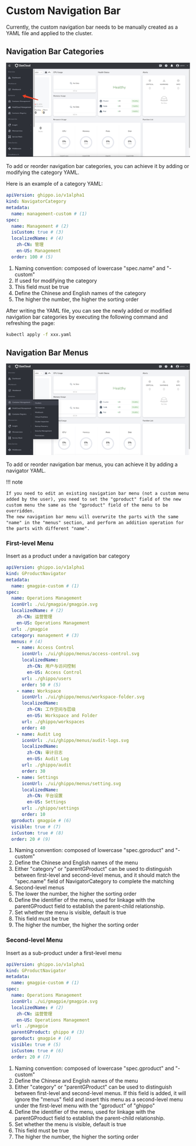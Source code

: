 # Custom Navigation Bar

Currently, the custom navigation bar needs to be manually created as a YAML file and applied to the cluster.

## Navigation Bar Categories

![Navigation Bar Categories](../images/nav01.png)

To add or reorder navigation bar categories, you can achieve it by adding or modifying the category YAML.

Here is an example of a category YAML:

```yaml
apiVersion: ghippo.io/v1alpha1
kind: NavigatorCategory
metadata:
  name: management-custom # (1)
spec:
  name: Management # (2)
  isCustom: true # (3)
  localizedName: # (4)
    zh-CN: 管理
    en-US: Management
  order: 100 # (5)
```

1. Naming convention: composed of lowercase "spec.name" and "-custom"
2. If used for modifying the category
3. This field must be true
4. Define the Chinese and English names of the category
5. The higher the number, the higher the sorting order

After writing the YAML file, you can see the newly added or modified navigation bar categories by executing the following command and refreshing the page:

```bash
kubectl apply -f xxx.yaml
```

## Navigation Bar Menus

![Navigation Bar Menus](../images/nav02.png)

To add or reorder navigation bar menus, you can achieve it by adding a navigator YAML.

!!! note

    If you need to edit an existing navigation bar menu (not a custom menu added by the user), you need to set the "gproduct" field of the new custom menu the same as the "gproduct" field of the menu to be overridden.
    The new navigation bar menu will overwrite the parts with the same "name" in the "menus" section, and perform an addition operation for the parts with different "name".

### First-level Menu

Insert as a product under a navigation bar category

```yaml
apiVersion: ghippo.io/v1alpha1
kind: GProductNavigator
metadata:
  name: gmagpie-custom # (1)
spec:
  name: Operations Management
  iconUrl: ./ui/gmagpie/gmagpie.svg
  localizedName: # (2)
    zh-CN: 运营管理
    en-US: Operations Management
  url: ./gmagpie
  category: management # (3)
  menus: # (4)
    - name: Access Control
      iconUrl: ./ui/ghippo/menus/access-control.svg
      localizedName:
        zh-CN: 用户与访问控制
        en-US: Access Control
      url: ./ghippo/users
      order: 50 # (5)
    - name: Workspace
      iconUrl: ./ui/ghippo/menus/workspace-folder.svg
      localizedName:
        zh-CN: 工作空间与层级
        en-US: Workspace and Folder
      url: ./ghippo/workspaces
      order: 40
    - name: Audit Log
      iconUrl: ./ui/ghippo/menus/audit-logs.svg
      localizedName:
        zh-CN: 审计日志
        en-US: Audit Log
      url: ./ghippo/audit
      order: 30
    - name: Settings
      iconUrl: ./ui/ghippo/menus/setting.svg
      localizedName:
        zh-CN: 平台设置
        en-US: Settings
      url: ./ghippo/settings
      order: 10
  gproduct: gmagpie # (6)
  visible: true # (7)
  isCustom: true # (8)
  order: 20 # (9)
```

1. Naming convention: composed of lowercase "spec.gproduct" and "-custom"
2. Define the Chinese and English names of the menu
3. Either "category" or "parentGProduct" can be used to distinguish between first-level and second-level menus, and it should match the "spec.name" field of NavigatorCategory to complete the matching
4. Second-level menus
5. The lower the number, the higher the sorting order
6. Define the identifier of the menu, used for linkage with the parentGProduct field to establish the parent-child relationship.
7. Set whether the menu is visible, default is true
8. This field must be true
9. The higher the number, the higher the sorting order

### Second-level Menu

Insert as a sub-product under a first-level menu

```yaml
apiVersion: ghippo.io/v1alpha1
kind: GProductNavigator
metadata:
  name: gmagpie-custom # (1)
spec:
  name: Operations Management
  iconUrl: ./ui/gmagpie/gmagpie.svg
  localizedName: # (2)
    zh-CN: 运营管理
    en-US: Operations Management
  url: ./gmagpie
  parentGProduct: ghippo # (3)
  gproduct: gmagpie # (4)
  visible: true # (5)
  isCustom: true # (6)
  order: 20 # (7)
```

1. Naming convention: composed of lowercase "spec.gproduct" and "-custom"
2. Define the Chinese and English names of the menu
3. Either "category" or "parentGProduct" can be used to distinguish between first-level and second-level menus. If this field is added, it will ignore the "menus" field and insert this menu as a second-level menu under the first-level menu with the "gproduct" of "ghippo"
4. Define the identifier of the menu, used for linkage with the parentGProduct field to establish the parent-child relationship.
5. Set whether the menu is visible, default is true
6. This field must be true
7. The higher the number, the higher the sorting order